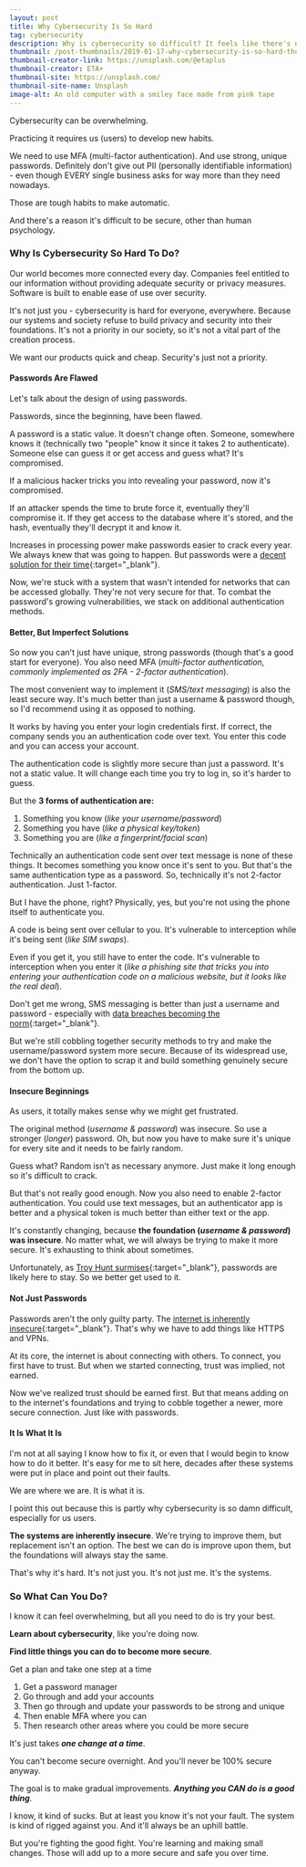 ```yaml
---
layout: post
title: Why Cybersecurity Is So Hard
tag: cybersecurity
description: Why is cybersecurity so difficult? It feels like there's new rules to follow every day. There's a new threat. New ways of doing it wrong. It's not you. The systems are broken and always have been.
thumbnail: /post-thumbnails/2019-01-17-why-cybersecurity-is-so-hard-thumbnail.jpg
thumbnail-creator-link: https://unsplash.com/@etaplus
thumbnail-creator: ETA+
thumbnail-site: https://unsplash.com/
thumbnail-site-name: Unsplash
image-alt: An old computer with a smiley face made from pink tape
---
```


Cybersecurity can be overwhelming. 

Practicing it requires us (users) to develop new habits.

We need to use MFA (multi-factor authentication). And use strong, unique passwords. Definitely don't give out PII (personally identifiable information) - even though EVERY single business asks for way more than they need nowadays.

Those are tough habits to make automatic.

And there's a reason it's difficult to be secure, other than human psychology. 

<!--more-->

### Why Is Cybersecurity So Hard To Do?
Our world becomes more connected every day. Companies feel entitled to our information without providing adequate security or privacy measures. Software is built to enable ease of use over security.
 
It's not just you - cybersecurity is hard for everyone, everywhere. Because our systems and society refuse to build privacy and security into their foundations. It's not a priority in our society, so it's not a vital part of the creation process. 

We want our products quick and cheap. Security's just not a priority.

#### Passwords Are Flawed
Let's talk about the design of using passwords.

Passwords, since the beginning, have  been flawed. 

A password is a static value. It doesn't change often. Someone, somewhere knows it (technically two "people" know it since it takes 2 to authenticate). Someone else can guess it or get access and guess what? It's compromised.

If a malicious hacker tricks you into revealing your password, now it's compromised.

If an attacker spends the time to brute force it, eventually they'll compromise it. If they get access to the database where it's stored, and the hash, eventually they'll decrypt it and know it.

Increases in processing power make passwords easier to crack every year. We always knew that was going to happen. But passwords were a [decent solution for their time](https://www.wired.com/2012/01/computer-password/){:target="_blank"}.

Now, we're stuck with a system that wasn't intended for networks that can be accessed globally. They're not very secure for that. To combat the password's growing vulnerabilities, we stack on additional authentication methods.

#### Better, But Imperfect Solutions
So now you can't just have unique, strong passwords (though that's a good start for everyone). You also need MFA (*multi-factor authentication, commonly implemented as 2FA - 2-factor authentication*).

The most convenient way to implement it (*SMS/text messaging*) is also the least secure way. It's much better than just a username & password though, so I'd recommend using it as opposed to nothing.

It works by having you enter your login credentials first. If correct, the company sends you an authentication code over text. You enter this code and you can access your account.

The authentication code is slightly  more secure than just a password. It's not a static value. It will change each time you try to log in, so it's harder to guess. 

But the **3 forms of authentication are:**

1. Something you know (*like your username/password*)
2. Something you have (*like a physical key/token*)
3. Something you are (*like a fingerprint/facial scan*)

Technically an authentication code sent over text message is none of these things. It becomes something you know once it's sent to you. But that's the same authentication type as a password. So, technically it's not 2-factor authentication. Just 1-factor.

But I have the phone, right? Physically, yes, but you're not using the phone itself to authenticate you. 

A code is being sent over cellular to you. It's vulnerable to interception while it's being sent (*like SIM swaps*). 

Even if you get it, you still have to enter the code. It's vulnerable to interception when you enter it (*like a phishing site that tricks you into entering your authentication code on a malicious website, but it looks like the real deal*).

Don't get me wrong, SMS messaging is better than just a username and password - especially with [data breaches becoming the norm](https://www.breachlevelindex.com/){:target="_blank"}.

But we're still cobbling together security methods to try and make the username/password system  more secure. Because of its widespread use, we don't have the option to scrap it and build something genuinely secure from the bottom up.

#### Insecure Beginnings
As users, it totally makes sense why we might get frustrated.

The original method (*username & password*) was insecure. So use a stronger (*longer*) password. Oh, but now you have to make sure it's unique for every site and  it needs to be fairly random. 

Guess what? Random isn't as necessary anymore. Just make it long enough so it's difficult to crack. 

But that's not really good enough. Now you also need to enable 2-factor authentication. You could use text messages, but an authenticator app is better and a physical token is much better than either text or the app.

It's constantly changing, because **the foundation (*username & password*) was insecure**. No matter what, we will always be trying to make it more secure. It's exhausting to think about sometimes.

Unfortunately, as [Troy Hunt surmises](https://www.troyhunt.com/heres-why-insert-thing-here-is-not-a-password-killer/){:target="_blank"}, passwords are likely here to stay. So we better get used to it.

#### Not Just Passwords
Passwords aren't the only guilty party. The [internet is inherently insecure](https://www.washingtonpost.com/sf/business/2015/05/30/net-of-insecurity-part-1){:target="_blank"}. That's why we have to add things like HTTPS and VPNs. 

At its core, the internet is about connecting with others. To connect, you first have to trust. But when we started connecting, trust was implied, not earned.

Now we've realized trust should be earned first. But that means adding on to the internet's foundations and trying to cobble together a newer, more secure connection. Just like with passwords.

#### It Is What It Is
I'm not at all saying I know how to fix it, or even that I would begin to know how to do it better. It's easy for me to sit here, decades after these systems were put in place and point out their faults.

We are where we are. It is what it is.

I point this out because this is partly why cybersecurity is so damn difficult, especially for us users. 

**The systems are inherently insecure**. We're trying to improve them, but replacement isn't an option. The best we can do is improve upon them, but the foundations will always stay the same.

That's why it's hard. It's not just you. It's not just me. It's the systems.

### So What Can You Do?
I know it can feel overwhelming, but all you need to do is try your best.

**Learn about cybersecurity**, like you're doing now.

**Find little things you can do to become more secure**.

Get a plan and take one step at a time

1. Get a password manager 
2. Go through and add your accounts
3. Then go through and update your passwords to be strong and unique
4. Then enable MFA where you can
5. Then research other areas where you could be more secure

It's just takes ***one change at a time***.

You can't become secure overnight. And you'll never be 100% secure anyway.

The goal is to make gradual improvements. ***Anything you CAN do is a good thing***.

I know, it kind of sucks. But at least you know it's not your fault. The system is kind of rigged against you. And it'll always be an uphill battle.

But you're fighting the good fight. You're learning and making small changes. Those will add up to a more secure and safe you over time. 
